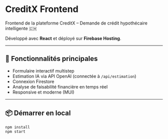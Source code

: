 # CreditX Frontend

Frontend de la plateforme CreditX – Demande de crédit hypothécaire intelligente 🇨🇭

Développé avec **React** et déployé sur **Firebase Hosting**.

---

## 🚀 Fonctionnalités principales

- Formulaire interactif multistep
- Estimation IA via API OpenAI (connectée à `/api/estimation`)
- Connexion Firestore
- Analyse de faisabilité financière en temps réel
- Responsive et moderne (MUI)

---

## 📦 Démarrer en local

```bash
npm install
npm start
